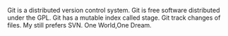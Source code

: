 Git is a distributed version control system.
Git is free software distributed under the GPL.
Git has a mutable index called stage.
Git track changes of files.
My still prefers SVN.
One World,One Dream.
